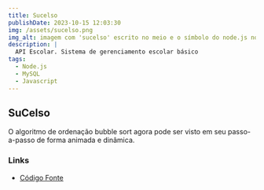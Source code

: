 ```yaml
---
title: Sucelso
publishDate: 2023-10-15 12:03:30
img: /assets/sucelso.png
img_alt: imagem com 'sucelso' escrito no meio e o símbolo do node.js no lado inferior direito da escrita.
description: |
  API Escolar. Sistema de gerenciamento escolar básico
tags:
  - Node.js
  - MySQL
  - Javascript
---
```


## SuCelso

O algoritmo de ordenação bubble sort agora pode ser visto em seu passo-a-passo de forma animada e dinâmica.

### Links

- [Código Fonte](https://github.com/marcelldac/sucelso-api)
